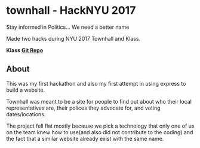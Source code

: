 townhall - HackNYU 2017
============
Stay informed in Politics... We need a better name

Made two hacks during NYU 2017 Townhall and Klass.

__Klass [Git Repo](https://github.com/S1MB10T3/klass)__

## About

This was my first hackathon and also my first attempt in using express to
build a website.

Townhall was meant to be a site for people to find out about who their local representatives are, their polices they advocate for, and voting dates/locations.

The project fell flat mostly because we pick a technology that only one of us on the team knew how to use(and also did not contribute to the coding) and the fact that a similar website already exist with the same name.


